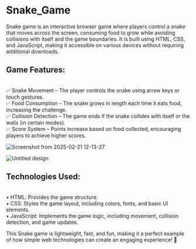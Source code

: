 # Snake_Game

Snake game is an interactive browser game where players control a snake that moves across the screen, consuming food to grow while avoiding collisions with itself and the game boundaries. It is built using HTML, CSS, and JavaScript, making it accessible on various devices without requiring additional downloads.

## Game Features:

<br> ✅ Snake Movement – The player controls the snake using arrow keys or touch gestures.
<br> ✅ Food Consumption – The snake grows in length each time it eats food, increasing the challenge.
<br> ✅ Collision Detection – The game ends if the snake collides with itself or the walls (in certain modes).
<br> ✅ Score System – Points increase based on food collected, encouraging players to achieve higher scores.

![Screenshot from 2025-02-21 12-13-27](https://github.com/user-attachments/assets/6160c84c-9996-47b2-bb27-b67c16717970)

![Untitled design](https://github.com/user-attachments/assets/9002b75e-72ae-4677-a827-e61b3211eb60)

## Technologies Used:

<br> • HTML: Provides the game structure.
<br> • CSS: Styles the game layout, including colors, fonts, and basic UI elements.
<br> • JavaScript: Implements the game logic, including movement, collision detection, and game updates.

This Snake game is lightweight, fast, and fun, making it a perfect example of how simple web technologies can create an engaging experience! 🚀
